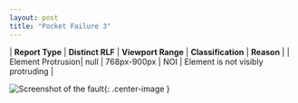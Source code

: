 ```yaml
---
layout: post
title: "Pocket Failure 3"
---
```

| **Report Type** | **Distinct RLF** | **Viewport Range** | **Classification** | **Reason** |
| Element Protrusion| null | 768px-900px | NOI | Element is not visibly protruding | 

![Screenshot of the fault](../../../assets/images/Pocket/fault3/overflow-Width834.png){: .center-image }